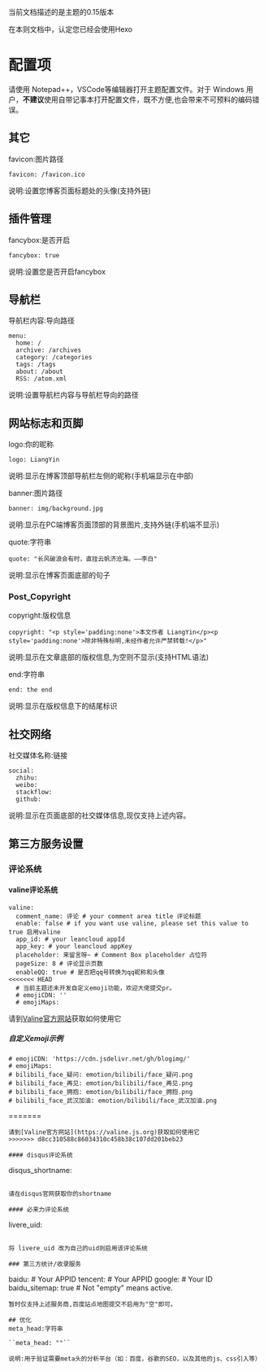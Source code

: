 当前文档描述的是主题的0.15版本

在本则文档中，认定您已经会使用Hexo
# 配置项
请使用 Notepad++，VSCode等编辑器打开主题配置文件。对于 Windows 用户，**不建议**使用自带记事本打开配置文件，既不方便,也会带来不可预料的编码错误。

## 其它
favicon:图片路径

``favicon: /favicon.ico``

说明:设置您博客页面标题处的头像(支持外链)

## 插件管理
fancybox:是否开启

``fancybox: true``

说明:设置您是否开启fancybox

## 导航栏
导航栏内容:导向路径

```
menu:
  home: /
  archive: /archives
  category: /categories
  tags: /tags
  about: /about
  RSS: /atom.xml
```

说明:设置导航栏内容与导航栏导向的路径

## 网站标志和页脚
logo:你的昵称

``logo: LiangYin``

说明:显示在博客顶部导航栏左侧的昵称(手机端显示在中部)

banner:图片路径

``banner: img/background.jpg``

说明:显示在PC端博客页面顶部的背景图片,支持外链(手机端不显示)

quote:字符串

``quote: "长风破浪会有时，直挂云帆济沧海。——李白"``

说明:显示在博客页面底部的句子

### Post_Copyright
copyright:版权信息

``copyright: "<p style='padding:none'>本文作者 LiangYin</p><p style='padding:none'>除非特殊标明,未经作者允许严禁转载!</p>"``

说明:显示在文章底部的版权信息,为空则不显示(支持HTML语法)

end:字符串

``end: the end``

说明:显示在版权信息下的结尾标识

## 社交网络
社交媒体名称:链接

```
social:
  zhihu: 
  weibo: 
  stackflow:
  github: 
```

说明:显示在页面底部的社交媒体信息,现仅支持上述内容。

## 第三方服务设置
### 评论系统
#### valine评论系统

```
valine:
  comment_name: 评论 # your comment area title 评论标题
  enable: false # if you want use valine, please set this value to true 启用valine
  app_id: # your leancloud appId
  app_key: # your leancloud appKey
  placeholder: 来留言呀~ # Comment Box placeholder 占位符
  pageSize: 8 # 评论显示页数
  enableQQ: true # 是否把qq号转换为qq昵称和头像
<<<<<<< HEAD
  # 当前主题还未开发自定义emoji功能，欢迎大佬提交pr。
  # emojiCDN: ''
  # emojiMaps:
```
请到[Valine官方网站](https://valine.js.org)获取如何使用它
##### 自定义emoji示例
```
# emojiCDN: 'https://cdn.jsdelivr.net/gh/blogimg/'
# emojiMaps: 
# bilibili_face_疑问: emotion/bilibili/face_疑问.png
# bilibili_face_再见: emotion/bilibili/face_再见.png
# bilibili_face_拥抱: emotion/bilibili/face_拥抱.png
# bilibili_face_武汉加油: emotion/bilibili/face_武汉加油.png
```
=======
```
请到[Valine官方网站](https://valine.js.org)获取如何使用它
>>>>>>> d8cc310588c86034310c458b38c107dd201beb23

#### disqus评论系统

```
disqus_shortname:
```

请在disqus官网获取你的shortname

#### 必来力评论系统

```
livere_uid:
```

将 livere_uid 改为自己的uid则启用该评论系统

### 第三方统计/收录服务
```
  baidu:  # Your APPID
  tencent: # Your APPID
  google: # Your ID
  baidu_sitemap: true # Not "empty" means active.
```
暂时仅支持上述服务商,百度站点地图提交不启用为"空"即可。

## 优化
meta_head:字符串

``meta_head: ""``

说明:用于验证需要meta头的分析平台（如：百度，谷歌的SEO，以及其他的js、css引入等）